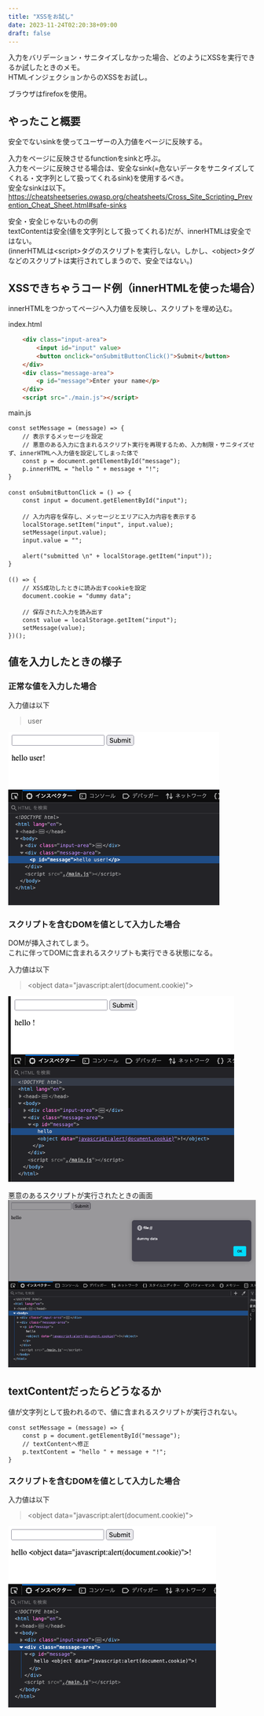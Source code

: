 ```yaml
---
title: "XSSをお試し"
date: 2023-11-24T02:20:38+09:00
draft: false
---
```


入力をバリデーション・サニタイズしなかった場合、どのようにXSSを実行できるか試したときのメモ。  
HTMLインジェクションからのXSSをお試し。

ブラウザはfirefoxを使用。

## やったこと概要
安全でないsinkを使ってユーザーの入力値をページに反映する。  

入力をページに反映させるfunctionをsinkと呼ぶ。  
入力をページに反映させる場合は、安全なsink(=危ないデータをサニタイズしてくれる・文字列として扱ってくれるsink)を使用するべき。  
安全なsinkは以下。  
https://cheatsheetseries.owasp.org/cheatsheets/Cross_Site_Scripting_Prevention_Cheat_Sheet.html#safe-sinks  

安全・安全じゃないものの例  
textContentは安全(値を文字列として扱ってくれる)だが、innerHTMLは安全ではない。  
(innerHTMLは\<script\>タグのスクリプトを実行しない。しかし、\<object\>タグなどのスクリプトは実行されてしまうので、安全ではない。)

## XSSできちゃうコード例（innerHTMLを使った場合）
innerHTMLをつかってページへ入力値を反映し、スクリプトを埋め込む。

index.html
```HTML
    <div class="input-area">
        <input id="input" value>
        <button onclick="onSubmitButtonClick()">Submit</button>
    </div>
    <div class="message-area">
        <p id="message">Enter your name</p>
    </div>
    <script src="./main.js"></script>
```

main.js
```JS
const setMessage = (message) => {
    // 表示するメッセージを設定
    // 悪意のある入力に含まれるスクリプト実行を再現するため、入力制限・サニタイズせず、innerHTMLへ入力値を設定してしまった体で
    const p = document.getElementById("message");
    p.innerHTML = "hello " + message + "!";
}

const onSubmitButtonClick = () => {
    const input = document.getElementById("input");

    // 入力内容を保存し、メッセージとエリアに入力内容を表示する
    localStorage.setItem("input", input.value);
    setMessage(input.value);
    input.value = "";

    alert("submitted \n" + localStorage.getItem("input"));
}

(() => {
    // XSS成功したときに読み出すcookieを設定
    document.cookie = "dummy data";

    // 保存された入力を読み出す
    const value = localStorage.getItem("input");
    setMessage(value);
})();
```

## 値を入力したときの様子

### 正常な値を入力した場合  
入力値は以下
> user

![input](./images/input.png)

### スクリプトを含むDOMを値として入力した場合  
DOMが挿入されてしまう。  
これに伴ってDOMに含まれるスクリプトも実行できる状態になる。  

入力値は以下
> \<object data="javascript:alert(document.cookie)">

![evil-input](./images/evil-input.png)

悪意のあるスクリプトが実行されたときの画面
![evil-input-executed](./images/evil-input-executed.png)

## textContentだったらどうなるか
値が文字列として扱われるので、値に含まれるスクリプトが実行されない。  

```JS
const setMessage = (message) => {
    const p = document.getElementById("message");
    // textContentへ修正
    p.textContent = "hello " + message + "!";
}
```

### スクリプトを含むDOMを値として入力した場合  
入力値は以下
> \<object data="javascript:alert(document.cookie)">

![sanitized-input](./images/sanitized-input.png)
